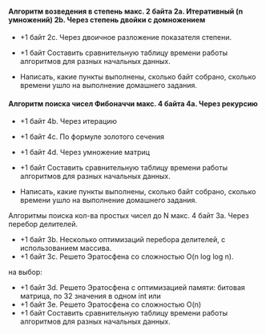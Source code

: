 #### Алгоритм возведения в степень макс. 2 байта 2а. Итеративный (n умножений) 2b. Через степень двойки с домножением

- +1 байт 2c. Через двоичное разложение показателя степени.
- +1 байт Составить сравнительную таблицу времени работы алгоритмов для разных начальных данных.

- Написать, какие пункты выполнены, сколько байт собрано, сколько времени ушло на выполнение домашнего задания.

#### Алгоритм поиска чисел Фибоначчи макс. 4 байта 4a. Через рекурсию

- +1 байт 4b. Через итерацию
- +1 байт 4c. По формуле золотого сечения
- +1 байт 4d. Через умножение матриц
- +1 байт Составить сравнительную таблицу времени работы алгоритмов для разных начальных данных.

- Написать, какие пункты выполнены, сколько байт собрано, сколько времени ушло на выполнение домашнего задания.

Алгоритмы поиска кол-ва простых чисел до N макс. 4 байт 3a. Через перебор делителей.
- +1 байт 3b. Несколько оптимизаций перебора делителей, с использованием массива.
- +1 байт 3c. Решето Эратосфена со сложностью O(n log log n).

на выбор:
- +1 байт 3d. Решето Эратосфена с оптимизацией памяти: битовая матрица, по 32 значения в одном int
или
- +1 байт 3e. Решето Эратосфена со сложностью O(n)
- +1 байт Составить сравнительную таблицу времени работы алгоритмов для разных начальных данных.